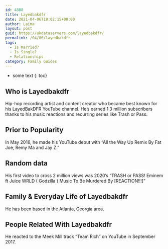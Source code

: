 ```yaml
---
id: 4888
title: Layedbakdfr
date: 2021-04-06T18:02:15+00:00
author: Laima
layout: post
guid: https://ukdataservers.com/layedbakdfr/
permalink: /04/06/layedbakdfr
tags:
  - Is Married?
  - Is Single?
  - Relationships
category: Family Guides
---
```


* some text
{: toc}


## Who is Layedbakdfr
                  
                  
                  
Hip-hop recording artist and content creator who became best known for his LayedBakDFR YouTube channel. He&#8217;s earned 1.3 million subscribers thanks to his music reactions and recurring series like Trash or Pass. 
                  
              
            
              
            
                
                
                
## Prior to Popularity
                  
                  
                  
In May 2016, he made his YouTube debut with &#8220;All the Way Up Remix By Fat Joe, Remy Ma and Jay Z.&#8221;
                  
              
            
              
            
                
                
                
## Random data
                  
                  
                  
His first video to cross 2 million views was 2020&#8217;s &#8220;TRASH or PASS! Eminem ft Juice WRLD ( Godzilla ) Music To Be Murdered By [REACTION!!!]&#8221;
                  
              
            
              
            
                
                
                
## Family & Everyday Life of Layedbakdfr
                  
                  
                  
He has been based in the Atlanta, Georgia area.
                  
              
            
              
            
                
                
                
## People Related With Layedbakdfr
                  
                  
                  
He reacted to the Meek Mill track &#8220;Team Rich&#8221; on YouTube in September 2017.
                  
              
            
              
            
                
              
            
              
              
            
            
              
            
          
          
          